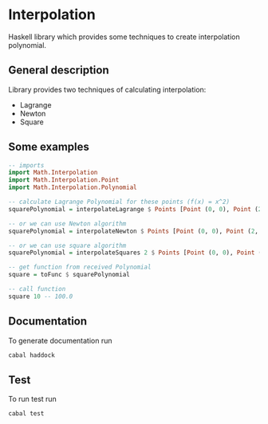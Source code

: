 # Interpolation

Haskell library which provides some techniques to create interpolation polynomial.

## General description

Library provides two techniques of calculating interpolation:

- Lagrange
- Newton
- Square

## Some examples

``` haskell
-- imports
import Math.Interpolation
import Math.Interpolation.Point
import Math.Interpolation.Polynomial

-- calculate Lagrange Polynomial for these points (f(x) = x^2)
squarePolynomial = interpolateLagrange $ Points [Point (0, 0), Point (2, 4), Point (-2, 4)]

-- or we can use Newton algorithm
squarePolynomial = interpolateNewton $ Points [Point (0, 0), Point (2, 4), Point (-2, 4)]

-- or we can use square algorithm
squarePolynomial = interpolateSquares 2 $ Points [Point (0, 0), Point (2, 4), Point (-2, 4)]

-- get function from received Polynomial
square = toFunc $ squarePolynomial

-- call function
square 10 -- 100.0
```

## Documentation 

To generate documentation run

``` bash
cabal haddock
```

## Test

To run test run

```bash
cabal test
```
